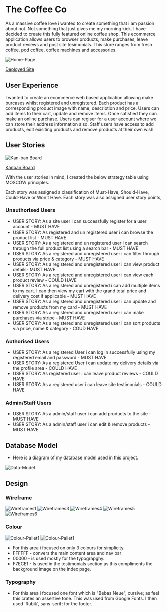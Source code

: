 # The Coffee Co

As a massive coffee love i wanted to create something that i am passion about not. Not something that just gives me my morning kick. I have decided to create this fully featured online coffee shop. This ecommerce application allows users to browser products, make purchases, leave product reviews and post site tesimonials. This store ranges from fresh coffee, pod coffee, coffee machines and accessories. 

![Home-Page](https://github.com/CharlesB91/The_Coffee_Co/blob/main/readme/coffeeclubhomepage.png)

[Deployed Site](https://thecoffeeco.herokuapp.com/)

## User Experience 

I wanted to create an ecommerce web based application allowing make purcases whilst registered and unregistered. Each product has a corresponding product image with name, descriotion and price. Users can add items to their cart, update and remove items. Once satisfied they can make an online purchase. Users can regiser for a user account where we can store their address information also. Staff users have access to add products, edit exisiting products and remove products at their own wish. 

## User Stories

![Kan-ban Board](https://github.com/CharlesB91/The_Coffee_Co/blob/main/readme/kanban.png)

[Kanban Board](https://github.com/CharlesB91/engage-fitness/projects/1)

With the user stories in mind, I created the below strategy table using MOSCOW principles.

Each story was assigned a classification of Must-Have, Should-Have, Could-Have or Won't Have. Each story was also assigned user story points,

### Unauthorised Users

- USER STORY: As a site user i can successfully register for a user account - MUST HAVE
- USER STORY: As registered and un registered user i can browse the product list - MUST HAVE
- USER STORY: As a registered and un registered user i can search through the full product list using a search bar - MUST HAVE
- USER STORY: As a registered and unregistered user i can filter through products via price & category - MUST HAVE
- USER STORY: As a registered and unregistered user i can view product details- MUST HAVE
- USER STORY: As a registered and unregistered user i can view each product review - COULD HAVE
- USER STORY: As a registered and unregistered i can add multiple items to my cart. I can then view my cart with the grand total price and delivery cost if applicable - MUST HAVE
- USER STORY: As a registered and unregistered user i can update and remove products from my card - MUST HAVE
- USER STORY: As a registered and unregistered user i can make purchases via stripe - MUST HAVE
- USER STORY: As a registered and unregistered user i can sort products via price, name & category - COUD HAVE

### Authorised Users

- USER STORY: As a registered User i can log in successfully using my registered email and password - MUST HAVE
- USER STORY: As a registered User i can update my delivery details via the profile area - COULD HAVE
- USER STORY: As registered user i can leave product reviews - COULD HAVE
- USER STORY: As a registered user i can leave site testimonials - COULD HAVE

### Admin/Staff Users

- USER STORY: As a admin/staff user i can add products to the site - MUST HAVE
- USER STORY: As a admin/staff user i can edit & remove products - MUST HAVE

## Database Model

- Here is a diagram of my database model used in this project.

![Data-Model](https://github.com/CharlesB91/The_Coffee_Co/blob/main/readme/thecoffeeco.drawio.png)


## Design

### Wireframe

![Wireframes1](https://github.com/CharlesB91/The_Coffee_Co/blob/main/readme/The%20coffee%20co%20wireframes.jpg)
![Wireframes3](https://github.com/CharlesB91/The_Coffee_Co/blob/main/readme/The%20coffee%20co%20wireframes2.jpg)
![Wireframes4](https://github.com/CharlesB91/The_Coffee_Co/blob/main/readme/The%20coffee%20co%20wireframes4.jpg)
![Wireframes5](https://github.com/CharlesB91/The_Coffee_Co/blob/main/readme/The%20coffee%20co%20wireframes5.jpg)
![Wireframes6](https://github.com/CharlesB91/The_Coffee_Co/blob/main/readme/The%20coffee%20co%20wireframes8.jpg)

### Colour

![Colour-Pallet1](https://github.com/CharlesB91/The_Coffee_Co/blob/main/readme/colours1.png)
![Colour-Pallet1](https://github.com/CharlesB91/The_Coffee_Co/blob/main/readme/colour2.png)

- For this area i focused on only 3 colours for simplicity. 
- FFFFFF - convers the main content area and nav bar
- 00000 - is used mostly for the typograpghy.
- F7ECE1 - Is used in the testimonials section as this compliments the background image on the index page. 

### Typography

- For this area i focused one font which is "Bebas Neue", cursive; as feel this crates an assertive tone. This was used from Google Fonts. I then used 'Rubik', sans-serif; for the footer. 





